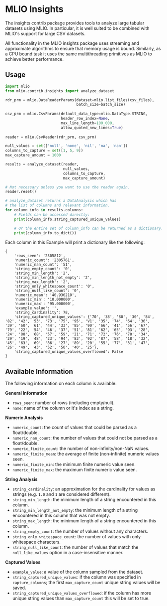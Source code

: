 # MLIO Insights

The insights contrib package provides tools to analyze large tabular datasets using MLIO.
In particular, it is well suited to be combined with MLIO's support for large CSV datasets.

All functionality in the MLIO insights package uses streaming and approximate algorithms to
ensure that memory usage is bound. Similarly, as a CPU bound task it uses the same 
multithreading primitives as MLIO to achieve better performance.

## Usage

```py
import mlio
from mlio.contrib.insights import analyze_dataset

rdr_prm = mlio.DataReaderParams(dataset=mlio.list_files(csv_files),
                                batch_size=batch_size)
                                
csv_prm = mlio.CsvParams(default_data_type=mlio.DataType.STRING,
                         header_row_index=None,
                         max_line_length=100_000,
                         allow_quoted_new_lines=True)
                         
reader = mlio.CsvReader(rdr_prm, csv_prm)

null_values = set(['null', 'none', 'nil', 'na', 'nan'])
columns_to_capture = set([1, 5, 9])
max_capture_amount = 1000

results = analyze_dataset(reader, 
                          null_values,
                          columns_to_capture,
                          max_capture_amount)

# Not necessary unless you want to use the reader again.
reader.reset()

# analyze_dataset returns a DataAnalysis which has
# the list of columns and relevant information.
for column_info in results.columns:
    # Fields can be accessed directly:
    print(column_info.string_captured_unique_values)

    # Or the entire set of column_info can be returned as a dictionary.
    print(column_info.to_dict())
```

Each column in this Example will print a dictionary like the following:

```
{
    'rows_seen': '2305812', 
    'numeric_count': '2305761', 
    'numeric_nan_count': '51', 
    'string_empty_count': '0', 
    'string_min_length': '2', 
    'string_min_length_not_empty': '2', 
    'string_max_length': '2', 
    'string_only_whitespace_count': '0', 
    'string_null_like_count': '0', 
    'numeric_mean': '40.936210', 
    'numeric_min': '18.000000', 
    'numeric_max': '95.000000', 
    'example_value': '', 
    'string_cardinality': 78, 
    'string_captured_unique_values': {'70', '38', '80', '30', '84', '82', '42', '53', '73', '75', '95', 'V1', '35', '74', '64', '36', '39', '60', '61', '44', '33', '85', '90', '66', '41', '56', '67', '79', '22', '54', '46', '37', '51', '81', '62', '65', '93', '28', '24', '88', '68', '57', '59', '21', '71', '72', '76', '78', '34', '29', '19', '48', '23', '94', '83', '92', '87', '58', '18', '32', '45', '63', '69', '86', '27', '89', '20', '55', '77', '31', '47', '26', '49', '43', '52', '50', '40', '25'}, 
    'string_captured_unique_values_overflowed': False
}
```

## Available Information

The following information on each column is available:

**General Information**

- `rows_seen`: number of rows (including empty/null).
- `name`: name of the column or it's index as a string.

**Numeric Analysis**

- `numeric_count`: the count of values that could be parsed as a float/double.
- `numeric_nan_count`: the number of values that could not be parsed as a float/double.
- `numeric_finite_count`: the number of non-infinity/non-NaN values.
- `numeric_finite_mean`: the average of finite (non-infinite) numeric values seen.
- `numeric_finite_min`: the minimum finite numeric value seen.
- `numeric_finite_max`: the maximum finite numeric value seen.

**String Analysis**

- `string_cardinality`: an approximation for the cardinality for values as strings (e.g. `1.0` and `1` are considered different).
- `string_min_length`: the minimum length of a string encountered in this column.
- `string_min_length_not_empty`: the minimum length of a string encountered in this column that was not empty.
- `string_max_length`: the minimum length of a string encountered in this column.
- `string_empty_count`: the number of values without any characters.
- `string_only_whitespace_count`: the number of values with only whitespace characters.
- `string_null_like_count`: the number of values that match the `null_like_values` option in a case-insensitive manner.

**Captured Values**
- `example_value`: a value of the column sampled from the dataset.
- `string_captured_unique_values`: if the column was specified in `capture_columns`; the first `max_capture_count` unique string values will be saved.
- `string_captured_unique_values_overflowed`: if the column has more unique string values than `max_capture_count` this will be set to true.
